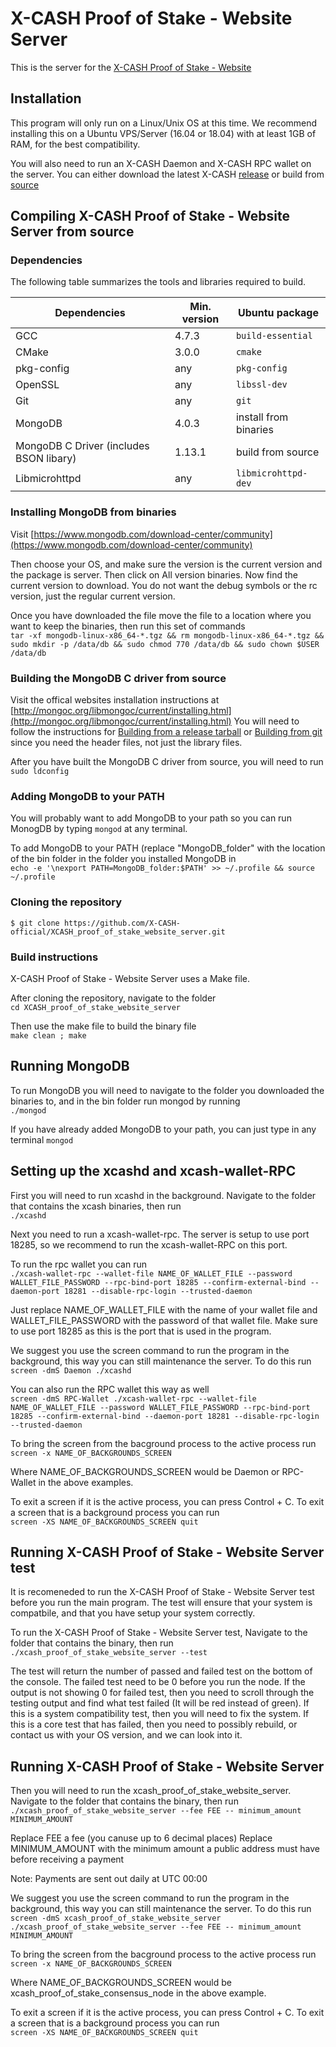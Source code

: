 # X-CASH Proof of Stake - Website Server

This is the server for the [X-CASH Proof of Stake - Website](https://github.com/X-CASH-official/XCASH_proof_of_stake_website)

## Installation

This program will only run on a Linux/Unix OS at this time. We recommend installing this on a Ubuntu VPS/Server (16.04 or 18.04) with at least 1GB of RAM, for the best compatibility.

You will also need to run an X-CASH Daemon and X-CASH RPC wallet on the server. You can either download the latest X-CASH [release](https://github.com/X-CASH-official/X-CASH/releases) or build from [source](https://github.com/X-CASH-official/X-CASH#compiling-x-cash-from-source)



## Compiling X-CASH Proof of Stake - Website Server from source



### Dependencies

The following table summarizes the tools and libraries required to build. 

| Dependencies                                 | Min. version  | Ubuntu package            |
| -------------------------------------------- | ------------- | ------------------------- |
| GCC                                          | 4.7.3         | `build-essential`         | 
| CMake                                        | 3.0.0         | `cmake`                   | 
| pkg-config                                   | any           | `pkg-config`              | 
| OpenSSL      		                       | any           | `libssl-dev`              |
| Git      		                       | any           | `git`                     |
| MongoDB                                      | 4.0.3         |  install from binaries    |
| MongoDB C Driver (includes BSON libary)      | 1.13.1        |  build from source        |
| Libmicrohttpd                                | any           | `libmicrohttpd-dev`



### Installing MongoDB from binaries

Visit [https://www.mongodb.com/download-center/community](https://www.mongodb.com/download-center/community)

Then choose your OS, and make sure the version is the current version and the package is server. Then click on All version binaries. Now find the current version to download. You do not want the debug symbols or the rc version, just the regular current version.

Once you have downloaded the file move the file to a location where you want to keep the binaries, then run this set of commands  
`tar -xf mongodb-linux-x86_64-*.tgz && rm mongodb-linux-x86_64-*.tgz && sudo mkdir -p /data/db && sudo chmod 770 /data/db && sudo chown $USER /data/db`



### Building the MongoDB C driver from source

Visit the offical websites installation instructions at [http://mongoc.org/libmongoc/current/installing.html](http://mongoc.org/libmongoc/current/installing.html)
You will need to follow the instructions for [Building from a release tarball](http://mongoc.org/libmongoc/current/installing.html#building-from-a-release-tarball) or [Building from git](http://mongoc.org/libmongoc/current/installing.html#building-from-git) since you need the header files, not just the library files.

After you have built the MongoDB C driver from source, you will need to run  
`sudo ldconfig`



### Adding MongoDB to your PATH
You will probably want to add MongoDB to your path so you can run MonogDB by typing `mongod` at any terminal.

To add MongoDB to your PATH (replace "MongoDB_folder" with the location of the bin folder in the folder you installed MongoDB in  
`echo -e '\nexport PATH=MongoDB_folder:$PATH' >> ~/.profile && source ~/.profile`



### Cloning the repository

`$ git clone https://github.com/X-CASH-official/XCASH_proof_of_stake_website_server.git`



### Build instructions

X-CASH Proof of Stake - Website Server uses a Make file.

After cloning the repository, navigate to the folder  
`cd XCASH_proof_of_stake_website_server`

Then use the make file to build the binary file  
`make clean ; make`



## Running MongoDB
To run MongoDB you will need to navigate to the folder you downloaded the binaries to, and in the bin folder run mongod by running  
`./mongod`

If you have already added MongoDB to your path, you can just type in any terminal
`mongod`



## Setting up the xcashd and xcash-wallet-RPC

First you will need to run xcashd in the background. Navigate to the folder that contains the xcash binaries, then run  
`./xcashd`

Next you need to run a xcash-wallet-rpc. The server is setup to use port 18285, so we recommend to run the xcash-wallet-RPC on this port.

To run the rpc wallet you can run  
`./xcash-wallet-rpc --wallet-file NAME_OF_WALLET_FILE --password WALLET_FILE_PASSWORD --rpc-bind-port 18285 --confirm-external-bind --daemon-port 18281 --disable-rpc-login --trusted-daemon`

Just replace NAME_OF_WALLET_FILE with the name of your wallet file and WALLET_FILE_PASSWORD with the password of that wallet file. Make sure to use port 18285 as this is the port that is used in the program.

We suggest you use the screen command to run the program in the background, this way you can still maintenance the server. To do this run  
`screen -dmS Daemon ./xcashd`

You can also run the RPC wallet this way as well  
`screen -dmS RPC-Wallet ./xcash-wallet-rpc --wallet-file NAME_OF_WALLET_FILE --password WALLET_FILE_PASSWORD --rpc-bind-port 18285 --confirm-external-bind --daemon-port 18281 --disable-rpc-login --trusted-daemon`

To bring the screen from the bacground process to the active process run  
`screen -x NAME_OF_BACKGROUNDS_SCREEN`

Where NAME_OF_BACKGROUNDS_SCREEN would be Daemon or RPC-Wallet in the above examples.

To exit a screen if it is the active process, you can press Control + C. To exit a screen that is a background process you can run  
`screen -XS NAME_OF_BACKGROUNDS_SCREEN quit`



## Running X-CASH Proof of Stake - Website Server test
It is recomeneded to run the X-CASH Proof of Stake - Website Server test before you run the main program. The test will ensure that your system is compatbile, and that you have setup your system correctly.

To run the X-CASH Proof of Stake - Website Server test, Navigate to the folder that contains the binary, then run  
`./xcash_proof_of_stake_website_server --test`

The test will return the number of passed and failed test on the bottom of the console. The failed test need to be 0 before you run the node. If the output is not showing 0 for failed test, then you need to scroll through the testing output and find what test failed (It will be red instead of green). If this is a system compatibility test, then you will need to fix the system. If this is a core test that has failed, then you need to possibly rebuild, or contact us with your OS version, and we can look into it.


## Running X-CASH Proof of Stake - Website Server

Then you will need to run the xcash_proof_of_stake_website_server. Navigate to the folder that contains the binary, then run  
`./xcash_proof_of_stake_website_server --fee FEE -- minimum_amount MINIMUM_AMOUNT`

Replace FEE a fee (you canuse up to 6 decimal places)
Replace MINIMUM_AMOUNT with the minimum amount a public address must have before receiving a payment

Note: Payments are sent out daily at UTC 00:00

We suggest you use the screen command to run the program in the background, this way you can still maintenance the server. To do this run  
`screen -dmS xcash_proof_of_stake_website_server ./xcash_proof_of_stake_website_server --fee FEE -- minimum_amount MINIMUM_AMOUNT`

To bring the screen from the bacground process to the active process run  
`screen -x NAME_OF_BACKGROUNDS_SCREEN`

Where NAME_OF_BACKGROUNDS_SCREEN would be xcash_proof_of_stake_consensus_node in the above example.

To exit a screen if it is the active process, you can press Control + C. To exit a screen that is a background process you can run  
`screen -XS NAME_OF_BACKGROUNDS_SCREEN quit`